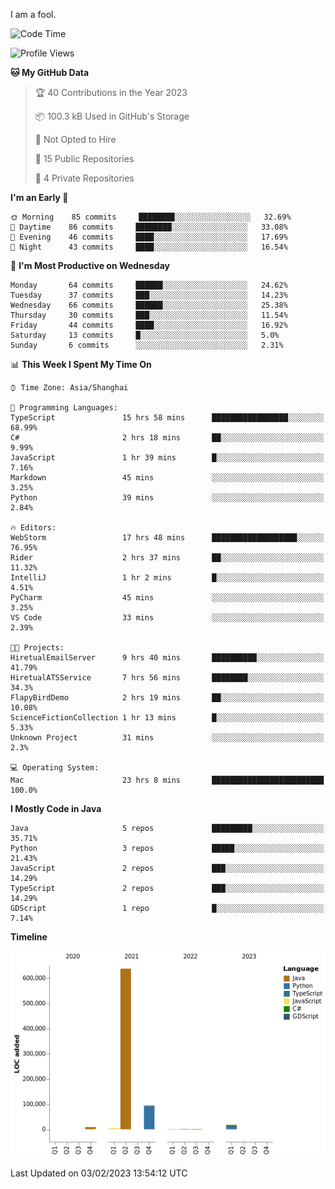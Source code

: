 I am a fool.

<!--START_SECTION:waka-->
![Code Time](http://img.shields.io/badge/Code%20Time-30%20hrs%2014%20mins-blue)

![Profile Views](http://img.shields.io/badge/Profile%20Views-160-blue)

**🐱 My GitHub Data** 

> 🏆 40 Contributions in the Year 2023
 > 
> 📦 100.3 kB Used in GitHub's Storage 
 > 
> 🚫 Not Opted to Hire
 > 
> 📜 15 Public Repositories 
 > 
> 🔑 4 Private Repositories  
 > 
**I'm an Early 🐤** 

```text
🌞 Morning    85 commits     ████████░░░░░░░░░░░░░░░░░   32.69% 
🌆 Daytime    86 commits     ████████░░░░░░░░░░░░░░░░░   33.08% 
🌃 Evening    46 commits     ████░░░░░░░░░░░░░░░░░░░░░   17.69% 
🌙 Night      43 commits     ████░░░░░░░░░░░░░░░░░░░░░   16.54%

```
📅 **I'm Most Productive on Wednesday** 

```text
Monday       64 commits     ██████░░░░░░░░░░░░░░░░░░░   24.62% 
Tuesday      37 commits     ███░░░░░░░░░░░░░░░░░░░░░░   14.23% 
Wednesday    66 commits     ██████░░░░░░░░░░░░░░░░░░░   25.38% 
Thursday     30 commits     ███░░░░░░░░░░░░░░░░░░░░░░   11.54% 
Friday       44 commits     ████░░░░░░░░░░░░░░░░░░░░░   16.92% 
Saturday     13 commits     █░░░░░░░░░░░░░░░░░░░░░░░░   5.0% 
Sunday       6 commits      ░░░░░░░░░░░░░░░░░░░░░░░░░   2.31%

```


📊 **This Week I Spent My Time On** 

```text
⌚︎ Time Zone: Asia/Shanghai

💬 Programming Languages: 
TypeScript               15 hrs 58 mins      █████████████████░░░░░░░░   68.99% 
C#                       2 hrs 18 mins       ██░░░░░░░░░░░░░░░░░░░░░░░   9.99% 
JavaScript               1 hr 39 mins        █░░░░░░░░░░░░░░░░░░░░░░░░   7.16% 
Markdown                 45 mins             ░░░░░░░░░░░░░░░░░░░░░░░░░   3.25% 
Python                   39 mins             ░░░░░░░░░░░░░░░░░░░░░░░░░   2.84%

🔥 Editors: 
WebStorm                 17 hrs 48 mins      ███████████████████░░░░░░   76.95% 
Rider                    2 hrs 37 mins       ██░░░░░░░░░░░░░░░░░░░░░░░   11.32% 
IntelliJ                 1 hr 2 mins         █░░░░░░░░░░░░░░░░░░░░░░░░   4.51% 
PyCharm                  45 mins             ░░░░░░░░░░░░░░░░░░░░░░░░░   3.25% 
VS Code                  33 mins             ░░░░░░░░░░░░░░░░░░░░░░░░░   2.39%

🐱‍💻 Projects: 
HiretualEmailServer      9 hrs 40 mins       ██████████░░░░░░░░░░░░░░░   41.79% 
HiretualATSService       7 hrs 56 mins       ████████░░░░░░░░░░░░░░░░░   34.3% 
FlapyBirdDemo            2 hrs 19 mins       ██░░░░░░░░░░░░░░░░░░░░░░░   10.08% 
ScienceFictionCollection 1 hr 13 mins        █░░░░░░░░░░░░░░░░░░░░░░░░   5.33% 
Unknown Project          31 mins             ░░░░░░░░░░░░░░░░░░░░░░░░░   2.3%

💻 Operating System: 
Mac                      23 hrs 8 mins       █████████████████████████   100.0%

```

**I Mostly Code in Java** 

```text
Java                     5 repos             █████████░░░░░░░░░░░░░░░░   35.71% 
Python                   3 repos             █████░░░░░░░░░░░░░░░░░░░░   21.43% 
JavaScript               2 repos             ███░░░░░░░░░░░░░░░░░░░░░░   14.29% 
TypeScript               2 repos             ███░░░░░░░░░░░░░░░░░░░░░░   14.29% 
GDScript                 1 repo              █░░░░░░░░░░░░░░░░░░░░░░░░   7.14%

```


**Timeline**

![Chart not found](https://raw.githubusercontent.com/VeejaLiu/VeejaLiu/master/charts/bar_graph.png) 


 Last Updated on 03/02/2023 13:54:12 UTC
<!--END_SECTION:waka-->
